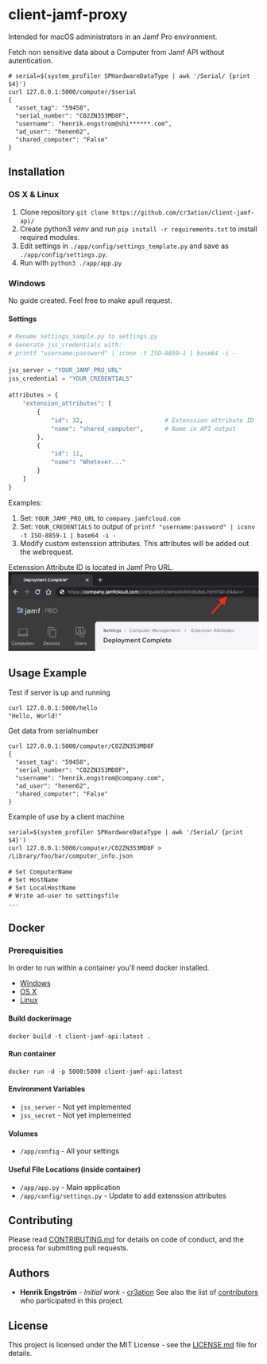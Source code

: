 # client-jamf-proxy

Intended for macOS administrators in an Jamf Pro environment.

Fetch non sensitive data about a Computer from Jamf API without autentication.
```shell
# serial=$(system_profiler SPHardwareDataType | awk '/Serial/ {print $4}')
curl 127.0.0.1:5000/computer/$serial
{
  "asset_tag": "59458", 
  "serial_number": "C02ZN353MD8F", 
  "username": "henrik.engstrom@shi******.com", 
  "ad_user": "henen62", 
  "shared_computer": "False"
}
```

## Installation

### OS X & Linux
1. Clone repository `git clone https://github.com/cr3ation/client-jamf-api/`
2. Create python3 *venv* and run `pip install -r requirements.txt` to install required modules.
3. Edit settings in `./app/config/settings_template.py` and save as `./app/config/settings.py`.
4. Run with `python3 ./app/app.py`

### Windows
No guide created. Feel free to make apull request.

#### Settings
```python
# Rename settings_sample.py to settings.py
# Generate jss_credentials with:
# printf "username:password" | iconv -t ISO-8859-1 | base64 -i -

jss_server = "YOUR_JAMF_PRO_URL"            
jss_credential = "YOUR_CREDENTIALS"         

attributes = {
    "extension_attributes": [
        {
            "id": 32,                       # Extenssion attribute ID
            "name": "shared_computer",      # Name in API output
        },
        {
            "id": 11,
            "name": "Whetever..."
        }
    ]
}
```
Examples:
1. Set: `YOUR_JAMF_PRO_URL` to `company.jamfcloud.com`
2. Set: `YOUR_CREDENTIALS` to output of `printf "username:password" | iconv -t ISO-8859-1 | base64 -i -`
3. Modify custom extenssion attributes. This attributes will be added out the webrequest.

Extenssion Attribute ID is located in Jamf Pro URL.
![ExtenssionAttributes](https://github.com/cr3ation/client-jamf-api/blob/master/docs/img/extenssion_attributes_id.png)

## Usage Example
Test if server is up and running
```shell
curl 127.0.0.1:5000/hello
"Hello, World!"
```

Get data from serialnumber
```
curl 127.0.0.1:5000/computer/C02ZN353MD8F
{
  "asset_tag": "59458", 
  "serial_number": "C02ZN353MD8F", 
  "username": "henrik.engstrom@company.com", 
  "ad_user": "henen62", 
  "shared_computer": "False"
}
```

Example of use by a client machine
```
serial=$(system_profiler SPHardwareDataType | awk '/Serial/ {print $4}')
curl 127.0.0.1:5000/computer/C02ZN353MD8F > /Library/foo/bar/computer_info.json

# Set ComputerName
# Set HostName
# Set LocalHostName
# Write ad-user to settingsfile
...
```


## Docker
### Prerequisities
In order to run within a container you'll need docker installed.

* [Windows](https://docs.docker.com/windows/started)
* [OS X](https://docs.docker.com/mac/started/)
* [Linux](https://docs.docker.com/linux/started/)

#### Build dockerimage
```shell
docker build -t client-jamf-api:latest . 
```

#### Run container
```shell
docker run -d -p 5000:5000 client-jamf-api:latest
```

#### Environment Variables
* `jss_server` - Not yet implemented
* `jss_secret` - Not yet implemented

#### Volumes
* `/app/config` - All your settings

#### Useful File Locations (inside container)
* `/app/app.py` - Main application
* `/app/config/settings.py` - Update to add extenssion attributes

## Contributing
Please read [CONTRIBUTING.md](CONTRIBUTING.md) for details on code of conduct, and the process for submitting pull requests.

## Authors
* **Henrik Engström** - *Initial work* - [cr3ation](https://github.com/cr3ation)
See also the list of [contributors](https://github.com/cr3ation/client-jamf-api/contributors) who 
participated in this project.

## License
This project is licensed under the MIT License - see the [LICENSE.md](LICENSE.md) file for details.

